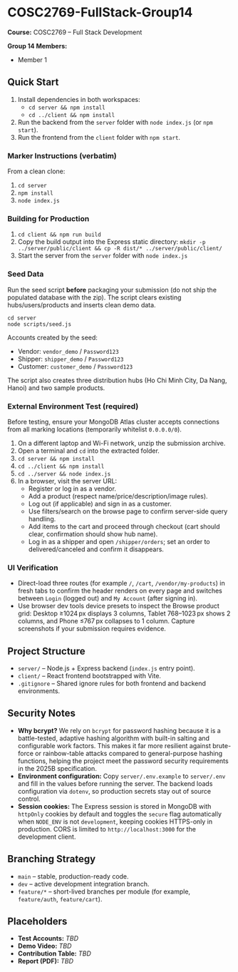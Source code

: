 # COSC2769-FullStack-Group14

**Course:** COSC2769 – Full Stack Development

**Group 14 Members:**
- Member 1

## Quick Start
1. Install dependencies in both workspaces:
   - `cd server && npm install`
   - `cd ../client && npm install`
2. Run the backend from the `server` folder with `node index.js` (or `npm start`).
3. Run the frontend from the `client` folder with `npm start`.

### Marker Instructions (verbatim)
From a clean clone:
1. `cd server`
2. `npm install`
3. `node index.js`

### Building for Production
1. `cd client && npm run build`
2. Copy the build output into the Express static directory: `mkdir -p ../server/public/client && cp -R dist/* ../server/public/client/`
3. Start the server from the `server` folder with `node index.js`

### Seed Data
Run the seed script **before** packaging your submission (do not ship the populated database with the zip). The script clears existing hubs/users/products and inserts clean demo data.

```
cd server
node scripts/seed.js
```

Accounts created by the seed:
- Vendor: `vendor_demo` / `Password123`
- Shipper: `shipper_demo` / `Password123`
- Customer: `customer_demo` / `Password123`

The script also creates three distribution hubs (Ho Chi Minh City, Da Nang, Hanoi) and two sample products.

### External Environment Test (required)
Before testing, ensure your MongoDB Atlas cluster accepts connections from all marking locations (temporarily whitelist `0.0.0.0/0`).

1. On a different laptop and Wi-Fi network, unzip the submission archive.
2. Open a terminal and `cd` into the extracted folder.
3. `cd server && npm install`
4. `cd ../client && npm install`
5. `cd ../server && node index.js`
6. In a browser, visit the server URL:
   - Register or log in as a vendor.
   - Add a product (respect name/price/description/image rules).
   - Log out (if applicable) and sign in as a customer.
   - Use filters/search on the browse page to confirm server-side query handling.
   - Add items to the cart and proceed through checkout (cart should clear, confirmation should show hub name).
   - Log in as a shipper and open `/shipper/orders`; set an order to delivered/canceled and confirm it disappears.

### UI Verification
- Direct-load three routes (for example `/`, `/cart`, `/vendor/my-products`) in fresh tabs to confirm the header renders on every page and switches between `Login` (logged out) and `My Account` (after signing in).
- Use browser dev tools device presets to inspect the Browse product grid: Desktop ≥1024 px displays 3 columns, Tablet 768–1023 px shows 2 columns, and Phone ≤767 px collapses to 1 column. Capture screenshots if your submission requires evidence.

## Project Structure
- `server/` – Node.js + Express backend (`index.js` entry point).
- `client/` – React frontend bootstrapped with Vite.
- `.gitignore` – Shared ignore rules for both frontend and backend environments.

## Security Notes

- **Why bcrypt?** We rely on `bcrypt` for password hashing because it is a battle-tested, adaptive hashing algorithm with built-in salting and configurable work factors. This makes it far more resilient against brute-force or rainbow-table attacks compared to general-purpose hashing functions, helping the project meet the password security requirements in the 2025B specification.
- **Environment configuration:** Copy `server/.env.example` to `server/.env` and fill in the values before running the server. The backend loads configuration via `dotenv`, so production secrets stay out of source control.
- **Session cookies:** The Express session is stored in MongoDB with `httpOnly` cookies by default and toggles the `secure` flag automatically when `NODE_ENV` is not `development`, keeping cookies HTTPS-only in production. CORS is limited to `http://localhost:3000` for the development client.

## Branching Strategy
- `main` – stable, production-ready code.
- `dev` – active development integration branch.
- `feature/*` – short-lived branches per module (for example, `feature/auth`, `feature/cart`).

## Placeholders
- **Test Accounts:** _TBD_
- **Demo Video:** _TBD_
- **Contribution Table:** _TBD_
- **Report (PDF):** _TBD_
